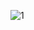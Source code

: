 
![1](https://user-images.githubusercontent.com/115102426/226391756-febb62fa-9d1a-4ccd-ada4-8f5f78e696a1.png)
